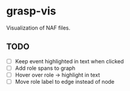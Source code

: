 # grasp-vis
Visualization of NAF files.


## TODO
- [ ] Keep event highlighted in text when clicked
- [ ] Add role spans to graph
- [ ] Hover over role -> highlight in text
- [ ] Move role label to edge instead of node
